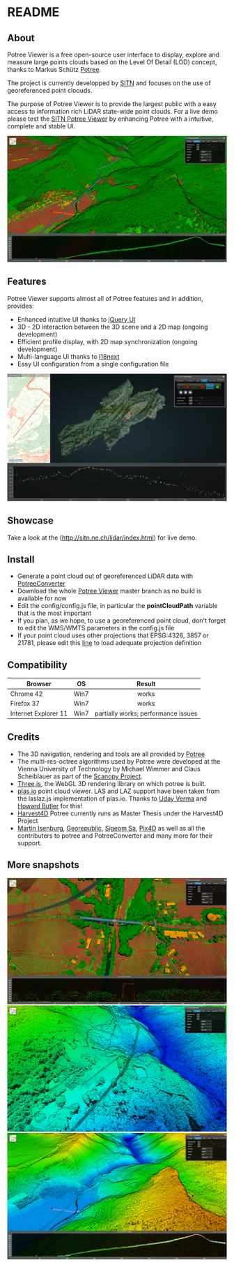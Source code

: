 
# README

## About

Potree Viewer is a free open-source user interface to display, explore and measure large points clouds based on the Level Of Detail (LOD) concept, thanks to Markus Schütz [Potree](http://potree.org).

The project is currently developped by [SITN](http://ne.ch/sitn) and focuses on the use of georeferenced point cloouds.

The purpose of Potree Viewer is to provide the largest public with a easy access to information rich LiDAR state-wide point clouds. For a live demo please test the [SITN Potree Viewer](http://sitn.ne.ch/lidar/index.html) by enhancing Potree with a intuitive, complete and stable UI.

![](./docs/images/noiraigue_classif.png)

## Features

Potree Viewer supports almost all of Potree features and in addition, provides:

* Enhanced intuitive UI thanks to [jQuery UI](https://jqueryui.com/)
* 3D - 2D interaction between the 3D scene and a 2D map (ongoing development)
* Efficient profile display, with 2D map synchronization (ongoing development)
* Multi-language UI thanks to [I18next](http://i18next.com/)
* Easy UI configuration from a single configuration file

![](./docs/images/map_profile_synchro.png)


## Showcase

Take a look at the (http://sitn.ne.ch/lidar/index.html) for live demo.

## Install

* Generate a point cloud out of georeferenced LiDAR data with [PotreeConverter](https://github.com/potree/PotreeConverter)
* Download the whole [Potree Viewer](https://github.com/potree/PotreeViewer) master branch as no build is available for now
* Edit the config/config.js file, in particular the <b>pointCloudPath</b> variable that is the most important
* If you plan, as we hope, to use a georeferenced point cloud, don't forget to edit the WMS/WMTS parameters in the config.js file
* If your point cloud uses other projections that EPSG:4326, 3857 or 21781, please edit this [line](https://github.com/potree/PotreeViewer/blob/master/index.html#L52) to load adequate projection definition

## Compatibility

| Browser              | OS      | Result        |
| -------------------- |:-------:|:-------------:|
| Chrome 42            | Win7    | works         |
| Firefox 37           | Win7    | works         |
| Internet Explorer 11 | Win7    | partially works; performance issues |

## Credits

* The 3D navigation, rendering and tools are all provided by [Potree](http://potree.org)
* The multi-res-octree algorithms used by Potree were developed at the Vienna University of Technology by Michael Wimmer and Claus Scheiblauer as part of the [Scanopy Project](http://www.cg.tuwien.ac.at/research/projects/Scanopy/).
* [Three.js](https://github.com/mrdoob/three.js), the WebGL 3D rendering library on which potree is built.
* [plas.io](http://plas.io/) point cloud viewer. LAS and LAZ support have been taken from the laslaz.js implementation of plas.io. Thanks to [Uday Verma](https://twitter.com/udaykverma) and [Howard Butler](https://twitter.com/howardbutler) for this!
* [Harvest4D](https://harvest4d.org/) Potree currently runs as Master Thesis under the Harvest4D Project
* [Martin Isenburg](http://rapidlasso.com/), [Georepublic](http://georepublic.de/en/), [Sigeom Sa](http://www.sigeom.ch/), [Pix4D](http://pix4d.com/) as well as all the contributers to potree and PotreeConverter and many more for their support.

## More snapshots

![](./docs/images/viaduc_classif.png)
![](./docs/images/ligne_ht.png)
![](./docs/images/noiraigue_alti.png)